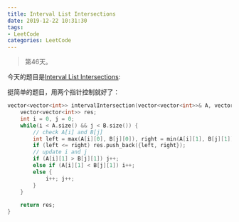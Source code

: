 ```yaml
---
title: Interval List Intersections
date: 2019-12-22 10:31:30
tags:
- LeetCode
categories: LeetCode
---
```


> 第46天。

今天的题目是[Interval List Intersections](https://leetcode.com/problems/interval-list-intersections/):

挺简单的题目，用两个指针控制就好了：

```c++
vector<vector<int>> intervalIntersection(vector<vector<int>>& A, vector<vector<int>>& B) {
    vector<vector<int>> res;
    int i = 0, j = 0;
    while(i < A.size() && j < B.size()) {
        // check A[i] and B[j]
        int left = max(A[i][0], B[j][0]), right = min(A[i][1], B[j][1]);
        if (left <= right) res.push_back({left, right});
        // update i and j
        if (A[i][1] > B[j][1]) j++;
        else if (A[i][1] < B[j][1]) i++;
        else {
            i++; j++;
        }
    }
    
    return res;
}
```